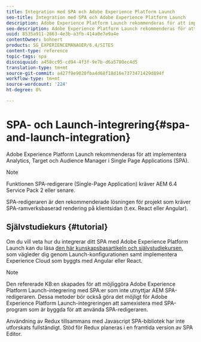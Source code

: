 ```yaml
---
title: Integration med SPA och Adobe Experience Platform Launch
seo-title: Integration med SPA och Adobe Experience Platform Launch
description: Adobe Experience Platform Launch rekommenderas för att implementera Analytics, Target och Audience Manager inom SPA.
seo-description: Adobe Experience Platform Launch rekommenderas för att implementera Analytics, Target och Audience Manager inom SPA.
uuid: 8535a911-2863-4e3b-a3fb-414a0e7e9a4e
contentOwner: bohnert
products: SG_EXPERIENCEMANAGER/6.4/SITES
content-type: reference
topic-tags: spa
discoiquuid: a458cc95-cd94-4f3f-9e7b-d6a5780ec4d5
translation-type: tm+mt
source-git-commit: a427f9e9020fba4d68f18d16e7373471429d894f
workflow-type: tm+mt
source-wordcount: '224'
ht-degree: 0%

---
```



# SPA- och Launch-integrering{#spa-and-launch-integration}

Adobe Experience Platform Launch rekommenderas för att implementera Analytics, Target och Audience Manager i Single Page Applications (SPA).

>[!NOTE]
>
>Funktionen SPA-redigerare (Single-Page Application) kräver AEM 6.4 Service Pack 2 eller senare.
>
>SPA-redigeraren är den rekommenderade lösningen för projekt som kräver SPA-ramverksbaserad rendering på klientsidan (t.ex. React eller Angular).

## Självstudiekurs {#tutorial}

Om du vill veta hur du integrerar ditt SPA med Adobe Experience Platform Launch kan du läsa [den här kunskapsbasartikeln och självstudiekursen](https://helpx.adobe.com/experience-manager/kt/integration/using/launch-reference-architecture-SPA-tutorial-implement.html), som vägleder dig genom Launch-konfigurationen samt implementera Experience Cloud som byggts med Angular eller React.

>[!NOTE]
>
>Den refererade KB:en skapades för att möjliggöra Adobe Experience Platform Launch-integrering med SPA:er som inte utnyttjar AEM SPA-redigeraren. Dessa metoder bör också göra det möjligt för Adobe Experience Platform Launch-integreringen att samexistera med SPA-program som är byggda för att använda SPA-redigeraren.
>
>Användning av Redux tillsammans med Javascript SPA-bibliotek har inte utforskats fullständigt. Stöd för Redux planeras i en framtida version av SPA Editor.
